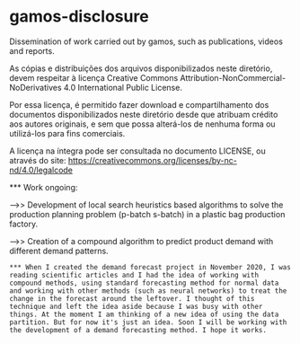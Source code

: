 # gamos-disclosure
Dissemination of work carried out by gamos, such as publications, videos and reports. 

As cópias e distribuições dos arquivos disponibilizados neste diretório, devem respeitar à licença Creative Commons Attribution-NonCommercial-NoDerivatives 4.0 International Public License.

Por essa licença, é permitido fazer download e compartilhamento dos documentos disponibilizados neste diretório desde que atribuam crédito aos autores originais, e sem que possa alterá-los de nenhuma forma ou utilizá-los para fins comerciais. 

A licença na íntegra pode ser consultada no documento LICENSE, ou através do site: https://creativecommons.org/licenses/by-nc-nd/4.0/legalcode

*** Work ongoing:

-->> Development of local search heuristics based algorithms to solve the production planning problem (p-batch s-batch) in a plastic bag production factory.


-->> Creation of a compound algorithm to predict product demand with different demand patterns.

    *** When I created the demand forecast project in November 2020, I was reading scientific articles and I had the idea of working with compound methods, using standard forecasting method for normal data and working with other methods (such as neural networks) to treat the change in the forecast around the leftover. I thought of this technique and left the idea aside because I was busy with other things. At the moment I am thinking of a new idea of using the data partition. But for now it's just an idea. Soon I will be working with the development of a demand forecasting method. I hope it works.
